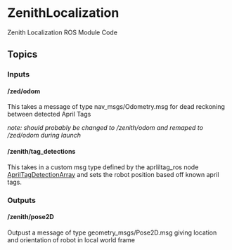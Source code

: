 # ZenithLocalization
Zenith Localization ROS Module Code

## Topics

### Inputs

#### /zed/odom
This takes a message of type nav_msgs/Odometry.msg for dead reckoning between detected April Tags

*note: should probably be changed to /zenith/odom and remaped to /zed/odom during launch*

#### /zenith/tag_detections
This takes in a custom msg type defined by the aprliltag_ros node [AprilTagDetectionArray](https://github.com/iscumd/apriltags_ros/blob/kinetic-devel/apriltags_ros/msg/AprilTagDetectionArray.msg) and sets the robot position based off known april tags.

### Outputs

#### /zenith/pose2D
Outpust a message of type geometry_msgs/Pose2D.msg giving location and orientation of robot in local world frame


